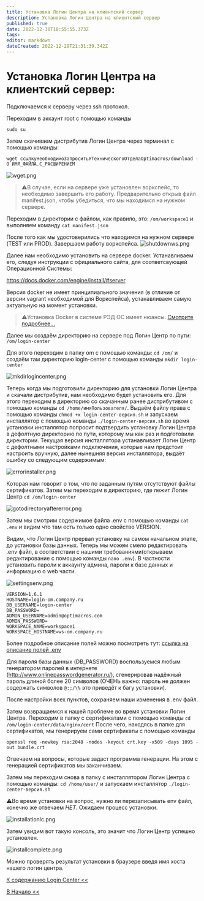 ```yaml
---
title: Установка Логин Центра на клиентский сервер
description: Установка Логин Центра на клиентский сервер
published: true
date: 2022-12-30T18:55:55.373Z
tags: 
editor: markdown
dateCreated: 2022-12-29T21:31:39.342Z
---
```


# Установка Логин Центра на клиентский сервер:

Подключаемся к серверу через ssh протокол.

Переходим в аккаунт root с помощью команды 
```
sudo su
```

Затем скачиваем дистрибутив Логин Центра через терминал с помощью команды: 

`wget ссылкуНеобходимоЗапроситьУТехническогоОтделаOptimacros/download -O ИМЯ_ФАЙЛА.С_РАСШИРЕНИЕМ`

![wget.png](/login-center/wget.png)

>:warning:В случае, если на сервере уже установлен воркспейс,
то необходимо завершить его работу. Предварительно открыв файл 
manifest.json, чтобы убедиться, что мы находимся на нужном сервере. 

Переходим в директории с файлом, как правило, это:
`/om/workspace1` и выполняем команду `cat manifest.json`

После того как мы удостоверились что находимся на нужном сервере (TEST или PROD). Завершаем работу воркспейса.
![shutdownws.png](/login-center/shutdownws.png)

Далее нам необходимо установить на сервере docker.
Устанавливаем его, следуя инструкции c официального сайта,
для соответсвующей Операционной Системы:

https://docs.docker.com/engine/install/#server

Версия docker не имеет принципиального значения (в отличие от версии vagrant необходимой для Воркспейса), устанавливаем 
самую актуальную на момент установки.

>:warning:Установка Docker в системе РЭД ОС имеет нюансы.
[Смотрите подробнее... ](softInstallLc.md) 

Далее мы создаём директорию на сервере под Логин Центр по пути: `/om/login-center`

Для этого переходим в папку om с помощью команды: `cd /om/` и создаём там директорию login-center с помощью команды
`mkdir login-center`

![mkdirlogincenter.png](/login-center/mkdirlogincenter.png)

Теперь когда мы подготовили директорию для установки Логин Центра и скачали дистрибутив, нам необходимо будет установить его. Для этого переходим в директорию со скачанным ранее дистрибутивом с помощью команды `cd /home/имяПользователя/`. 
Выдаём файлу права с помощью команды `chmod +x login-center-версия.sh` и запускаем инсталлятор с помощью команды 
 `./login-center-версия.sh` во время установки инсталлятор попросит подтвердить установку Логин Центра в дефолтную 
 директорию по пути, которому мы как раз и подготовили директории. Текущая версия инсталлятора устанавливает Логин Центр с
  дефолтными настройками подключения, которые нам предстоит настроить вручную, далее нынешняя версия инсталлятора, выдаёт 
  ошибку со следующим содержимым:
 
![errorinstaller.png](/login-center/errorinstaller.png)

Которая нам говорит о том, что по заданным путям отсутствуют файлы сертификатов. Затем мы переходим в директорию, где 
лежит Логин Центр `cd /om/login-center`

![gotodirectoryaftererror.png](/login-center/gotodirectoryaftererror.png)

Затем мы смотрим содержимое файла .env с помощью команды `cat .env` и видим что там есть только одно свойство VERSION.

Видим, что Логин Центр прервал установку на самом начальном этапе, до установки базы данных. Теперь мы можем смело 
редактировать .env файл, в соответствии с нашими требованиями(открываем редактирование с помощью команды `nano .env`). В частности установить пароли к аккаунту админа, пароли к базе 
данных и информацию о web части. 

![settingsenv.png](/login-center/settingsenv.png)

```
VERSION=1.6.1
HOSTNAME=login-om.company.ru
DB_USERNAME=login-center
DB_PASSWORD=
ADMIN_USERNAME=admin@optimacros.com
ADMIN_PASSWORD=
WORKSPACE_NAME=workspace1
WORKSPACE_HOSTNAME=ws-om.company.ru
```

Более подробное описание полей можно посмотреть тут:
<a href="https://github.com/optimacros/distribution_documentation/blob/main/envDescription.md" target="_blank">ссылка на описание полей .env</a>

Для пароля базы данных (DB_PASSWORD) воспользуемся любым генератором паролей в интернете (http://www.onlinepasswordgenerator.ru/), сгенерировав надёжный пароль длиной более 
20 символов (ОЧЕНЬ важно: пароль не должен содержать символов `@:;/\%` это приведёт к багу установки). 

После настройки всех пунктов, сохраняем наши изменения в 
.env файл.

Затем возвращаемся к нашей проблеме во время установки Логин Центра. Переходим в папку с сертификатами с помощью команды
`cd /om/login-center/data/nginx/cert` После чего, находясь в папке для сертификатов, мы генерируем сами сертификаты 
с помощью команды 

`openssl req -newkey rsa:2048 -nodes -keyout crt.key -x509 -days 1095 -out bundle.crt`

Отвечаем на вопросы, которые задаст программа генерации. На этом с генерацией сертификатов мы заканчиваем.

Затем мы переходим снова в папку с инсталлятором Логин Центра с помощью команды: `cd /home/user/` и запускаем инсталлятор 
`./login-center-версия.sh` 

:warning:Во время установки на вопрос, нужно ли перезаписывать env файл, конечно же отвечаем _НЕТ_. Ожидаем процесс установки.

![installationlc.png](/login-center/installationlc.png)

Затем увидим вот такую консоль, это значит что Логин Центр успешно установлен.

![installcomplete.png](/login-center/installcomplete.png)

Можно проверять результат установки в браузере введя имя хоста нашего логин центра.

[К содержанию Login Center <<](/ru/login-center)

[В Начало <<](/ru/home)

